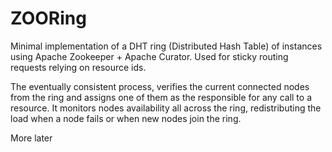 # ZOORing

Minimal implementation of a DHT ring (Distributed Hash Table) of instances using Apache Zookeeper + Apache Curator. Used for sticky routing requests relying on resource ids.

The eventually consistent process, verifies the current connected nodes from the ring and assigns one of them as the responsible for any call to a resource. It monitors nodes availability all across the ring, redistributing the load when a node fails or when new nodes join the ring.

More later

  

